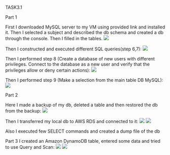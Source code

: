 TASK3.1


Part 1

First I downloaded MySQL server to my VM using provided link and installed it.
Then I selected a subject and described the db schema and created a db through the console. Then I filled in the tables.
<img src="screenshots/Screenshot_1.png">

Then I constructed and executed different SQL queries(step 6,7):
<img src="screenshots/Screenshot_2.png">

Then I performed step 8 (Create a database of new users with different privileges. Connect to the database as a new user and verify that the privileges allow or deny certain actions):
<img src="screenshots/Screenshot_3.png">

Then I performed step 9 (Make a selection from the main table DB MySQL):
<img src="screenshots/Screenshot_4.png">


Part 2

Here I made a backup of my db, deleted a table and then restored the db from the backup:
<img src="screenshots/Screenshot_5.png">

Then I transferred my local db to AWS RDS and connected to it:
<img src="screenshots/Screenshot_9.png">
<img src="screenshots/Screenshot_8.png">

Also I executed few SELECT commands and created a dump file of the db

Part 3
I created an Amazon DynamoDB table, entered some data and tried to use Query and Scan:
<img src="screenshots/Screenshot_6.png">
<img src="screenshots/Screenshot_7.png">

